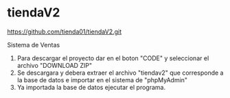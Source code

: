 # tiendaV2

https://github.com/tienda01/tiendaV2.git

Sistema de Ventas
1. Para descargar el proyecto dar en el boton "CODE" y seleccionar el archivo "DOWNLOAD ZIP"
2. Se descargara y debera extraer el archivo "tiendav2" que corresponde a la base de datos e importar en el sistema de "phpMyAdmin"
3. Ya importada la base de datos ejecutar el programa.
